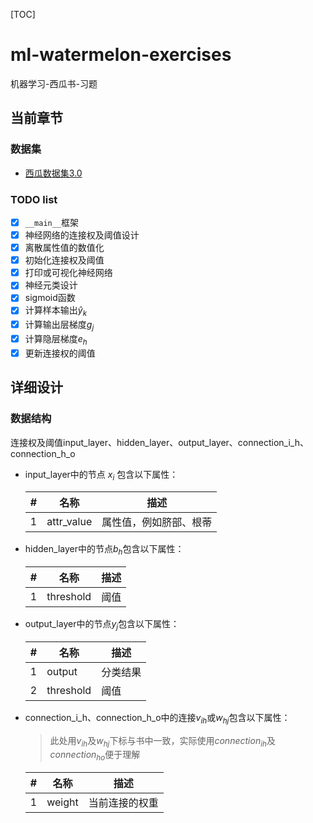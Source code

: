 [TOC]
# ml-watermelon-exercises

机器学习-西瓜书-习题

## 当前章节

### 数据集

- [西瓜数据集3.0](dataset/watermelon-dataset-3.0.csv)

### TODO list

- [x] `__main__`框架
- [x] 神经网络的连接权及阈值设计
- [x] 离散属性值的数值化
- [x] 初始化连接权及阈值
- [x] 打印或可视化神经网络
- [x] 神经元类设计
- [x] sigmoid函数
- [x] 计算样本输出$\hat{y}_k$
- [x] 计算输出层梯度$g_j$
- [x] 计算隐层梯度$e_h$
- [x] 更新连接权的阈值

## 详细设计

### 数据结构

连接权及阈值input_layer、hidden_layer、output_layer、connection_i_h、connection_h_o

- input_layer中的节点 $x_i$ 包含以下属性：

  | #    | 名称       | 描述                   |
  | ---- | ---------- | ---------------------- |
  | 1    | attr_value | 属性值，例如脐部、根蒂 |

- hidden_layer中的节点$b_h$包含以下属性：

  | #    | 名称      | 描述 |
  | ---- | --------- | ---- |
  | 1    | threshold | 阈值 |

- output_layer中的节点$y_j$包含以下属性：

  | #    | 名称      | 描述     |
  | ---- | --------- | -------- |
  | 1    | output    | 分类结果 |
  | 2    | threshold | 阈值     |

- connection_i_h、connection_h_o中的连接$v_{ih}$或$w_{hj}$包含以下属性：

  > 此处用$v_{ih}$及$w_{hj}$下标与书中一致，实际使用$connection_{ih}$及$connection_{ho}$便于理解
  
  | #    | 名称   | 描述           |
  | ---- | ------ | -------------- |
  | 1    | weight | 当前连接的权重 |

